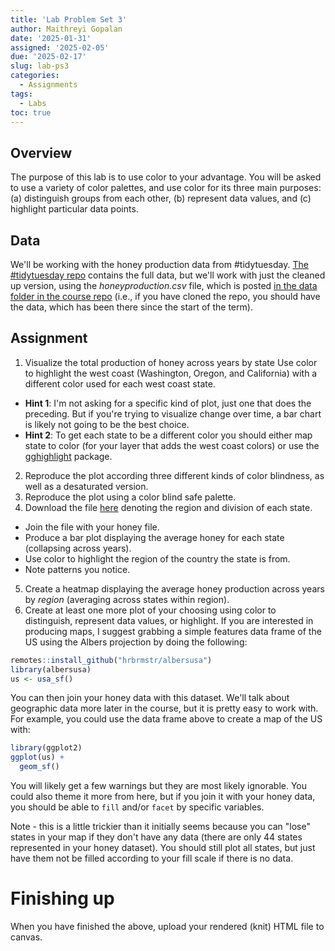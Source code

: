 ```yaml
---
title: 'Lab Problem Set 3'
author: Maithreyi Gopalan
date: '2025-01-31'
assigned: '2025-02-05'
due: '2025-02-17'
slug: lab-ps3
categories:
  - Assignments
tags:
  - Labs
toc: true
---
```


## Overview
The purpose of this lab is to use color to your advantage. You will be asked to
use a variety of color palettes, and use color for its three main purposes: 
(a) distinguish groups from each other, (b) represent data values, and (c)
highlight particular data points.

## Data
We'll be working with the honey production data from #tidytuesday. [The #tidytuesday repo](https://github.com/rfordatascience/tidytuesday/tree/master/data/2018/2018-05-21) 
contains the full data, but we'll work with just the cleaned up version, using
the *honeyproduction.csv* file, which is posted [in the data folder in the course repo](https://github.com/uo-datasci-specialization/c2-dataviz-2022/tree/main/data) (i.e., if you have cloned the repo, you should have the data, which has been there since the start of the term).

## Assignment
1. Visualize the total production of honey across years by state  Use color to
highlight the west coast (Washington, Oregon, and California) with a different color used for each west coast state.
  + **Hint 1**: I'm not asking for a specific kind of plot, just one that does the preceding. But if you're trying to visualize change over time, a bar chart is likely not going to be the best choice.
  + **Hint 2**: To get each state to be a different color you should either map state to color (for your layer that adds the west coast colors) or use the [gghighlight](https://yutannihilation.github.io/gghighlight/index.html) package.
2. Reproduce the plot according three different kinds of color blindness, as
well as a desaturated version. 
3. Reproduce the plot using a color blind safe palette. 
4. Download the file [here](https://github.com/cphalpert/census-regions/raw/master/us%20census%20bureau%20regions%20and%20divisions.csv) denoting the region and division of each state. 
  + Join the file with your honey file. 
  + Produce a bar plot displaying the average honey for each state (collapsing across years). 
  + Use color to highlight the region of the country the state is from. 
  + Note patterns you notice. 
5. Create a heatmap displaying the average honey production across years by *region* (averaging across states within region).
6. Create at least one more plot of your choosing using color to distinguish,
represent data values, or highlight. If you are interested in producing maps, I
suggest grabbing a simple features data frame of the US using the Albers projection
by doing the following:


```r
remotes::install_github("hrbrmstr/albersusa")
library(albersusa)
us <- usa_sf()
```

You can then join your honey data with this dataset. We'll talk about geographic
data more later in the course, but it is pretty easy to work with. For example,
you could use the data frame above to create a map of the US with:


```r
library(ggplot2)
ggplot(us) +
  geom_sf()
```

You will likely get a few warnings but they are most likely ignorable. You could also theme it more from here, but if you join it with your
honey data, you should be able to `fill` and/or `facet` by specific variables.

Note - this is a little trickier than it initially seems because you can "lose"
states in your map if they don't have any data (there are only 44 states
represented in your honey dataset). You should still plot all states, but just 
have them not be filled according to your fill scale if there is no data.




# Finishing up
When you have finished the above, upload your rendered (knit) HTML file to canvas.
